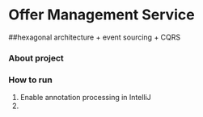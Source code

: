 # Offer Management Service  
##hexagonal architecture + event sourcing + CQRS

### About project


### How to run
1. Enable annotation processing in IntelliJ
2. 